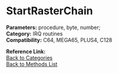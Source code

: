 # StartRasterChain

**Parameters:** procedure, byte, number;  
**Category:** IRQ routines  
**Compatibility:** C64, MEGA65, PLUS4, C128  

**Reference Link:**  
[Back to Categories](../categories/irq_routines.md)  
[Back to Methods List](../../SUMMARY.md)
